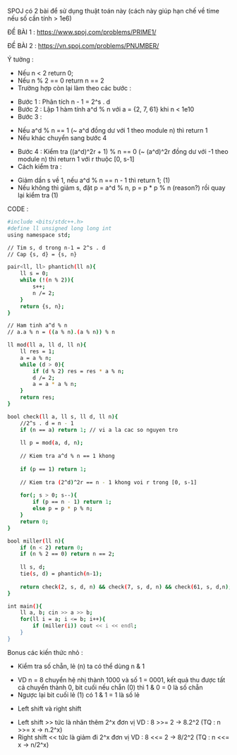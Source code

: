 SPOJ có 2 bài để sử dụng thuật toán này (cách này giúp hạn chế về time nếu số cần tính > 1e6)

ĐỀ BÀI 1 : https://www.spoj.com/problems/PRIME1/

ĐỀ BÀI 2 : https://vn.spoj.com/problems/PNUMBER/


Ý tưởng : 
- Nếu n < 2 return 0;
- Nếu n % 2 == 0 return n == 2
- Trường hợp còn lại làm theo các bước : 
+ Bước 1 : Phân tích n - 1 = 2^s . d
+ Bước 2 : Lập 1 hàm tính a^d % n với a = {2, 7, 61} khi n < 1e10
+ Bước 3 : 
* Nếu a^d % n == 1 (~ a^d đồng dư với 1 theo module n) thì return 1
* Nếu khác chuyển sang bước 4
+ Bước 4 : Kiểm tra ((a^d)^2r + 1) % n == 0 (~ (a^d)^2r đồng dư với -1 theo module n) thì return 1 với r thuộc [0, s-1]
+ Cách kiểm tra : 
* Giảm dần s về 1, nếu a^d % n == n - 1 thì return 1; (1)
* Nếu không thì giảm s, đặt p = a^d % n, p = p * p % n (reason?) rồi quay lại kiểm tra (1)

CODE : 
```sh
#include <bits/stdc++.h>
#define ll unsigned long long int
using namespace std;

// Tim s, d trong n-1 = 2^s . d
// Cap {s, d} = {s, n}

pair<ll, ll> phantich(ll n){
    ll s = 0;
    while (!(n % 2)){
        s++;
        n /= 2;
    }
    return {s, n};
}

// Ham tinh a^d % n
// a.a % n = ((a % n).(a % n)) % n

ll mod(ll a, ll d, ll n){
    ll res = 1;
    a = a % n;
    while (d > 0){
        if (d % 2) res = res * a % n;
        d /= 2;
        a = a * a % n;
    }
    return res;
}

bool check(ll a, ll s, ll d, ll n){
    //2^s . d = n - 1
    if (n == a) return 1; // vi a la cac so nguyen tro
    
    ll p = mod(a, d, n);
    
    // Kiem tra a^d % n == 1 khong
    
    if (p == 1) return 1;
    
    // Kiem tra (2^d)^2r == n - 1 khong voi r trong [0, s-1]
    
    for(; s > 0; s--){
        if (p == n - 1) return 1;
        else p = p * p % n;
    }
    return 0;
}

bool miller(ll n){
    if (n < 2) return 0;
    if (n % 2 == 0) return n == 2;
    
    ll s, d;
    tie(s, d) = phantich(n-1);
    
    return check(2, s, d, n) && check(7, s, d, n) && check(61, s, d,n);
}

int main(){
    ll a, b; cin >> a >> b;
    for(ll i = a; i <= b; i++){
        if (miller(i)) cout << i << endl;
    }
}
```

Bonus các kiến thức nhỏ : 
- Kiểm tra số chẵn, lẻ (n) ta có thể dùng n & 1 
+ VD n = 8 chuyển hệ nhị thành 1000 và số  1 = 0001, kết quả thu được tất cả chuyển thành 0, bit cuối nếu chẵn (0) thì 1 & 0 = 0 là số chẵn
+ Ngược lại bit cuối lẻ (1) có 1 & 1 = 1 là số lẻ
- Left shift và right shift
+ Left shift >> tức là nhân thêm 2^x đơn vị VD : 8 >>= 2 -> 8.2^2  (TQ : n >>= x -> n.2^x)
+ Right shift << tức là giảm đi 2^x đơn vị VD : 8 <<= 2 -> 8/2^2   (TQ : n <<= x -> n/2^x)
